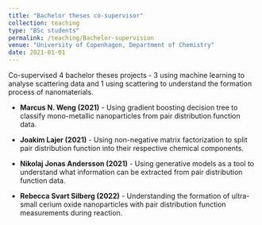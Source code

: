 ```yaml
---
title: "Bachelor theses co-supervisor"
collection: teaching
type: "BSc students"
permalink: /teaching/Bachelor-supervision
venue: "University of Copenhagen, Department of Chemistry"
date: 2021-01-01
---
```


Co-supervised 4 bachelor theses projects - 3 using machine learning to analyse scattering data and 1 using scattering to understand the formation process of nanomaterials.

* **Marcus N. Weng (2021)** -
 Using gradient boosting decision tree to classify mono-metallic nanoparticles from pair distribution function data. 

* **Joakim Lajer (2021)** - 
Using non-negative matrix factorization to split pair distribution function into their respective chemical components. 

* **Nikolaj Jonas Andersson (2021)** - 
Using generative models as a tool to understand what information can be extracted from pair distribution function data. 

* **Rebecca Svart Silberg (2022)** - 
Understanding the formation of ultra-small cerium oxide nanoparticles with pair distribution function measurements during reaction. 
